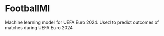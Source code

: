 # FootballMl
Machine learning model for UEFA Euro 2024. Used to predict outcomes of matches during UEFA Euro 2024
